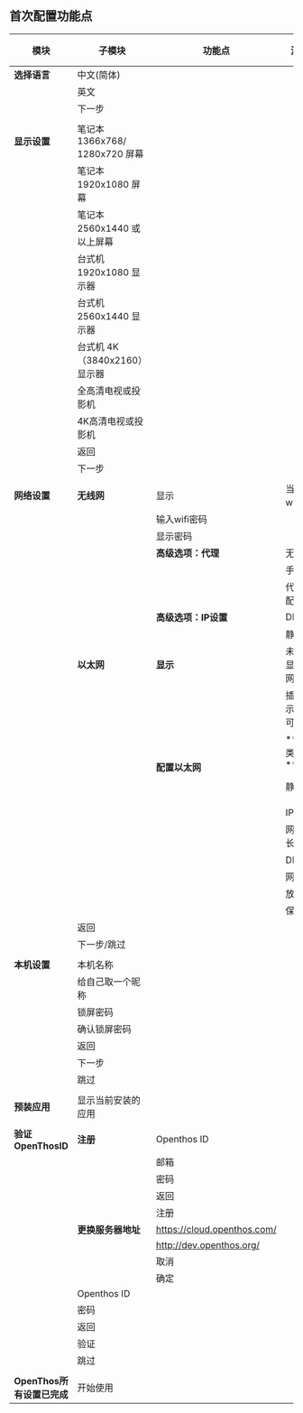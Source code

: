 ## 首次配置功能点

| 模块 | 子模块 | 功能点 | 测试项 | 备注 |
| ----- |-----|-----|-----|----- |
|**选择语言**|中文(简体)||||
||英文||||
||下一步||||
||||||
|**显示设置**|笔记本 1366x768/ 1280x720 屏幕||||
||笔记本 1920x1080 屏幕||||
||笔记本 2560x1440 或以上屏幕||||
||台式机 1920x1080 显示器||||
||台式机 2560x1440 显示器||||
||台式机 4K（3840x2160）显示器||||
||全高清电视或投影机||||
||4K高清电视或投影机||||
||返回||||
||下一步||||
||||||
|**网络设置**|**无线网**|显示|当前可用wifi列表||
|||输入wifi密码|||
|||显示密码|||
|||**高级选项：代理**|无||
||||手动||
||||代理自动配置||
|||**高级选项：IP设置**|DHCP||
||||静态||
||**以太网**|**显示**|未插网线显示以太网不可用||
||||插网线显示以太网可用||
|||**配置以太网**|**链接类型：**DHCP<p>静态IP||
||||IP地址||
||||网络前缀长度||
||||DNS地址||
||||网关地址||
||||放弃||
||||保存||
||返回||||
||下一步/跳过||||
||||||
|**本机设置**|本机名称||||
||给自己取一个昵称||||
||锁屏密码||||
||确认锁屏密码||||
||返回||||
||下一步||||
||跳过||||
||||||
|**预装应用**|显示当前安装的应用||||
||||||
|**验证OpenThosID**|**注册**|Openthos ID|||
|||邮箱|||
|||密码|||
|||返回|||
|||注册|||
||**更换服务器地址**|https://cloud.openthos.com/|||
|||http://dev.openthos.org/|||
|||取消|||
|||确定|||
||Openthos ID||||
||密码||||
||返回||||
||验证||||
||跳过||||
||||||
|**OpenThos所有设置已完成**|开始使用||||
